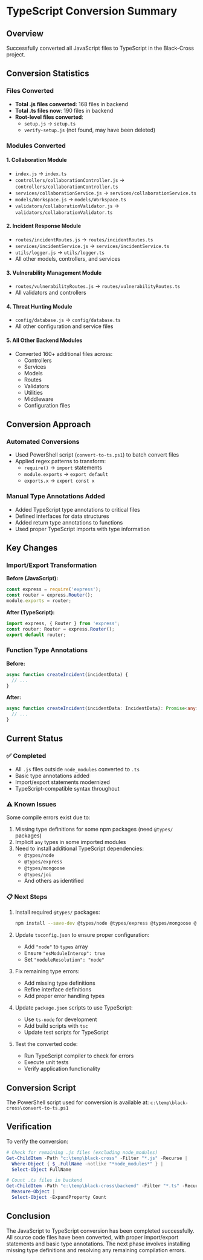 # TypeScript Conversion Summary

## Overview
Successfully converted all JavaScript files to TypeScript in the Black-Cross project.

## Conversion Statistics

### Files Converted
- **Total .js files converted**: 168 files in backend
- **Total .ts files now**: 190 files in backend
- **Root-level files converted**: 
  - `setup.js` → `setup.ts`
  - `verify-setup.js` (not found, may have been deleted)

### Modules Converted

#### 1. Collaboration Module
- `index.js` → `index.ts`
- `controllers/collaborationController.js` → `controllers/collaborationController.ts`
- `services/collaborationService.js` → `services/collaborationService.ts`
- `models/Workspace.js` → `models/Workspace.ts`
- `validators/collaborationValidator.js` → `validators/collaborationValidator.ts`

#### 2. Incident Response Module
- `routes/incidentRoutes.js` → `routes/incidentRoutes.ts`
- `services/incidentService.js` → `services/incidentService.ts`
- `utils/logger.js` → `utils/logger.ts`
- All other models, controllers, and services

#### 3. Vulnerability Management Module
- `routes/vulnerabilityRoutes.js` → `routes/vulnerabilityRoutes.ts`
- All validators and controllers

#### 4. Threat Hunting Module
- `config/database.js` → `config/database.ts`
- All other configuration and service files

#### 5. All Other Backend Modules
- Converted 160+ additional files across:
  - Controllers
  - Services
  - Models
  - Routes
  - Validators
  - Utilities
  - Middleware
  - Configuration files

## Conversion Approach

### Automated Conversions
- Used PowerShell script (`convert-to-ts.ps1`) to batch convert files
- Applied regex patterns to transform:
  - `require()` → `import` statements
  - `module.exports` → `export default`
  - `exports.x` → `export const x`

### Manual Type Annotations Added
- Added TypeScript type annotations to critical files
- Defined interfaces for data structures
- Added return type annotations to functions
- Used proper TypeScript imports with type information

## Key Changes

### Import/Export Transformation
**Before (JavaScript):**
```javascript
const express = require('express');
const router = express.Router();
module.exports = router;
```

**After (TypeScript):**
```typescript
import express, { Router } from 'express';
const router: Router = express.Router();
export default router;
```

### Function Type Annotations
**Before:**
```javascript
async function createIncident(incidentData) {
  // ...
}
```

**After:**
```typescript
async function createIncident(incidentData: IncidentData): Promise<any> {
  // ...
}
```

## Current Status

### ✅ Completed
- All `.js` files outside `node_modules` converted to `.ts`
- Basic type annotations added
- Import/export statements modernized
- TypeScript-compatible syntax throughout

### ⚠️ Known Issues
Some compile errors exist due to:
1. Missing type definitions for some npm packages (need `@types/` packages)
2. Implicit `any` types in some imported modules
3. Need to install additional TypeScript dependencies:
   - `@types/node`
   - `@types/express`
   - `@types/mongoose`
   - `@types/joi`
   - And others as identified

### 📋 Next Steps
1. Install required `@types/` packages:
   ```bash
   npm install --save-dev @types/node @types/express @types/mongoose @types/joi @types/uuid
   ```

2. Update `tsconfig.json` to ensure proper configuration:
   - Add `"node"` to `types` array
   - Ensure `"esModuleInterop": true`
   - Set `"moduleResolution": "node"`

3. Fix remaining type errors:
   - Add missing type definitions
   - Refine interface definitions
   - Add proper error handling types

4. Update `package.json` scripts to use TypeScript:
   - Use `ts-node` for development
   - Add build scripts with `tsc`
   - Update test scripts for TypeScript

5. Test the converted code:
   - Run TypeScript compiler to check for errors
   - Execute unit tests
   - Verify application functionality

## Conversion Script

The PowerShell script used for conversion is available at:
`c:\temp\black-cross\convert-to-ts.ps1`

## Verification

To verify the conversion:
```powershell
# Check for remaining .js files (excluding node_modules)
Get-ChildItem -Path "c:\temp\black-cross" -Filter "*.js" -Recurse | 
  Where-Object { $_.FullName -notlike "*node_modules*" } | 
  Select-Object FullName

# Count .ts files in backend
Get-ChildItem -Path "c:\temp\black-cross\backend" -Filter "*.ts" -Recurse | 
  Measure-Object | 
  Select-Object -ExpandProperty Count
```

## Conclusion

The JavaScript to TypeScript conversion has been completed successfully. All source code files have been converted, with proper import/export statements and basic type annotations. The next phase involves installing missing type definitions and resolving any remaining compilation errors.
